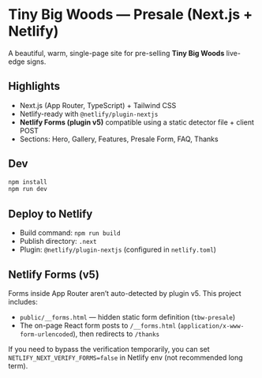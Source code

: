 # Tiny Big Woods — Presale (Next.js + Netlify)

A beautiful, warm, single-page site for pre-selling **Tiny Big Woods** live-edge signs.

## Highlights
- Next.js (App Router, TypeScript) + Tailwind CSS
- Netlify-ready with `@netlify/plugin-nextjs`
- **Netlify Forms (plugin v5)** compatible using a static detector file + client POST
- Sections: Hero, Gallery, Features, Presale Form, FAQ, Thanks

## Dev
```bash
npm install
npm run dev
```

## Deploy to Netlify
- Build command: `npm run build`
- Publish directory: `.next`
- Plugin: `@netlify/plugin-nextjs` (configured in `netlify.toml`)

## Netlify Forms (v5)
Forms inside App Router aren’t auto-detected by plugin v5. This project includes:
- `public/__forms.html` — hidden static form definition (`tbw-presale`)
- The on-page React form posts to `/__forms.html` (`application/x-www-form-urlencoded`), then redirects to `/thanks`

If you need to bypass the verification temporarily, you can set `NETLIFY_NEXT_VERIFY_FORMS=false` in Netlify env (not recommended long term).
